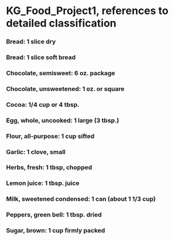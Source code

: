 # KG_Food_Project1, references to detailed classification  
### Bread: 1 slice dry
### Bread: 1 slice soft bread
### Chocolate, semisweet: 6 oz. package
### Chocolate, unsweetened: 1 oz. or square
### Cocoa: 1/4 cup or 4 tbsp.
### Egg, whole, uncooked: 1 large (3 tbsp.)
### Flour, all-purpose: 1 cup sifted
### Garlic: 1 clove, small
### Herbs, fresh: 1 tbsp, chopped
### Lemon juice: 1 tbsp. juice
### Milk, sweetened condensed: 1 can (about 1 1/3 cup)
### Peppers, green bell: 1 tbsp. dried
### Sugar, brown: 1 cup firmly packed
